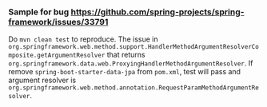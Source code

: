 ### Sample for bug https://github.com/spring-projects/spring-framework/issues/33791

Do `mvn clean test` to reproduce. The issue in `org.springframework.web.method.support.HandlerMethodArgumentResolverComposite.getArgumentResolver` that returns `org.springframework.data.web.ProxyingHandlerMethodArgumentResolver`.
If remove `spring-boot-starter-data-jpa` from `pom.xml`, test will pass and argument resolver is `org.springframework.web.method.annotation.RequestParamMethodArgumentResolver`.
